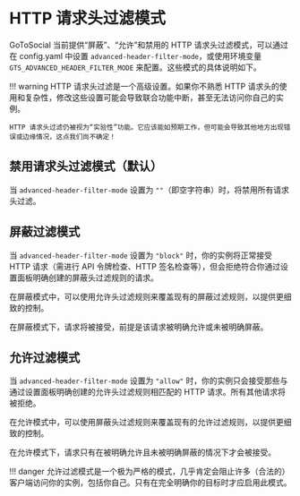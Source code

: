 # HTTP 请求头过滤模式

GoToSocial 当前提供“屏蔽”、“允许”和禁用的 HTTP 请求头过滤模式，可以通过在 config.yaml 中设置 `advanced-header-filter-mode`，或使用环境变量 `GTS_ADVANCED_HEADER_FILTER_MODE` 来配置。这些模式的具体说明如下。

!!! warning
    HTTP 请求头过滤是一个高级设置。如果你不熟悉 HTTP 请求头的使用和复杂性，修改这些设置可能会导致联合功能中断，甚至无法访问你自己的实例。

    HTTP 请求头过滤仍被视为“实验性”功能。它应该能如预期工作，但可能会导致其他地方出现错误或边缘情况，这点我们尚不确定！

## 禁用请求头过滤模式（默认）

当 `advanced-header-filter-mode` 设置为 `""`（即空字符串）时，将禁用所有请求头过滤。

## 屏蔽过滤模式

当 `advanced-header-filter-mode` 设置为 `"block"` 时，你的实例将正常接受 HTTP 请求（需进行 API 令牌检查、HTTP 签名检查等），但会拒绝符合你通过设置面板明确创建的屏蔽头过滤规则的请求。

在屏蔽模式中，可以使用允许头过滤规则来覆盖现有的屏蔽过滤规则，以提供更细致的控制。

在屏蔽模式下，请求将被接受，前提是该请求被明确允许或未被明确屏蔽。

## 允许过滤模式

当 `advanced-header-filter-mode` 设置为 `"allow"` 时，你的实例只会接受那些与通过设置面板明确创建的允许头过滤规则相匹配的 HTTP 请求。所有其他请求将被拒绝。

在允许模式中，可以使用屏蔽头过滤规则来覆盖现有的允许过滤规则，以提供更细致的控制。

在允许模式下，请求只有在被明确允许且未被明确屏蔽的情况下才会被接受。

!!! danger
    允许过滤模式是一个极为严格的模式，几乎肯定会阻止许多（合法的）客户端访问你的实例，包括你自己。只有在完全明确你的目标时才应启用此模式。
